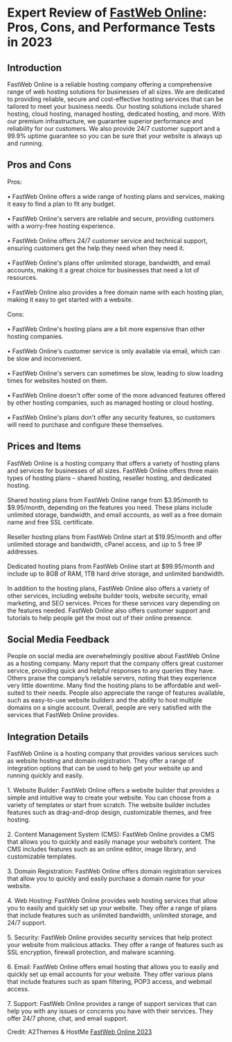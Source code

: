 <h1>Expert Review of <a href="https://a2themes.com/fastweb-online-reviews">FastWeb Online</a>: Pros, Cons, and Performance Tests in 2023</h1>
<h2>Introduction</h2>
FastWeb Online is a reliable hosting company offering a comprehensive range of web hosting solutions for businesses of all sizes. We are dedicated to providing reliable, secure and cost-effective hosting services that can be tailored to meet your business needs. Our hosting solutions include shared hosting, cloud hosting, managed hosting, dedicated hosting, and more. With our premium infrastructure, we guarantee superior performance and reliability for our customers. We also provide 24/7 customer support and a 99.9% uptime guarantee so you can be sure that your website is always up and running.
<h2>Pros and Cons</h2>
Pros:<br><br>• FastWeb Online offers a wide range of hosting plans and services, making it easy to find a plan to fit any budget.<br><br>• FastWeb Online's servers are reliable and secure, providing customers with a worry-free hosting experience.<br><br>• FastWeb Online offers 24/7 customer service and technical support, ensuring customers get the help they need when they need it.<br><br>• FastWeb Online's plans offer unlimited storage, bandwidth, and email accounts, making it a great choice for businesses that need a lot of resources.<br><br>• FastWeb Online also provides a free domain name with each hosting plan, making it easy to get started with a website.<br><br>Cons:<br><br>• FastWeb Online's hosting plans are a bit more expensive than other hosting companies.<br><br>• FastWeb Online's customer service is only available via email, which can be slow and inconvenient.<br><br>• FastWeb Online's servers can sometimes be slow, leading to slow loading times for websites hosted on them.<br><br>• FastWeb Online doesn't offer some of the more advanced features offered by other hosting companies, such as managed hosting or cloud hosting.<br><br>• FastWeb Online's plans don't offer any security features, so customers will need to purchase and configure these themselves.
<h2>Prices and Items</h2>
FastWeb Online is a hosting company that offers a variety of hosting plans and services for businesses of all sizes. FastWeb Online offers three main types of hosting plans – shared hosting, reseller hosting, and dedicated hosting. <br><br>Shared hosting plans from FastWeb Online range from $3.95/month to $9.95/month, depending on the features you need. These plans include unlimited storage, bandwidth, and email accounts, as well as a free domain name and free SSL certificate.<br><br>Reseller hosting plans from FastWeb Online start at $19.95/month and offer unlimited storage and bandwidth, cPanel access, and up to 5 free IP addresses. <br><br>Dedicated hosting plans from FastWeb Online start at $99.95/month and include up to 8GB of RAM, 1TB hard drive storage, and unlimited bandwidth.<br><br>In addition to the hosting plans, FastWeb Online also offers a variety of other services, including website builder tools, website security, email marketing, and SEO services. Prices for these services vary depending on the features needed. FastWeb Online also offers customer support and tutorials to help people get the most out of their online presence.
<h2>Social Media Feedback</h2>
People on social media are overwhelmingly positive about FastWeb Online as a hosting company. Many report that the company offers great customer service, providing quick and helpful responses to any queries they have. Others praise the company’s reliable servers, noting that they experience very little downtime. Many find the hosting plans to be affordable and well-suited to their needs. People also appreciate the range of features available, such as easy-to-use website builders and the ability to host multiple domains on a single account. Overall, people are very satisfied with the services that FastWeb Online provides.
<h2>Integration Details</h2>
FastWeb Online is a hosting company that provides various services such as website hosting and domain registration. They offer a range of integration options that can be used to help get your website up and running quickly and easily.<br><br>1. Website Builder: FastWeb Online offers a website builder that provides a simple and intuitive way to create your website. You can choose from a variety of templates or start from scratch. The website builder includes features such as drag-and-drop design, customizable themes, and free hosting.<br><br>2. Content Management System (CMS): FastWeb Online provides a CMS that allows you to quickly and easily manage your website’s content. The CMS includes features such as an online editor, image library, and customizable templates.<br><br>3. Domain Registration: FastWeb Online offers domain registration services that allow you to quickly and easily purchase a domain name for your website.<br><br>4. Web Hosting: FastWeb Online provides web hosting services that allow you to easily and quickly set up your website. They offer a range of plans that include features such as unlimited bandwidth, unlimited storage, and 24/7 support.<br><br>5. Security: FastWeb Online provides security services that help protect your website from malicious attacks. They offer a range of features such as SSL encryption, firewall protection, and malware scanning.<br><br>6. Email: FastWeb Online offers email hosting that allows you to easily and quickly set up email accounts for your website. They offer various plans that include features such as spam filtering, POP3 access, and webmail access.<br><br>7. Support: FastWeb Online provides a range of support services that can help you with any issues or concerns you have with their services. They offer 24/7 phone, chat, and email support.
<p>Credit: A2Themes & HostMe <a href="https://a2themes.com/fastweb-online-reviews">FastWeb Online 2023</a></p>